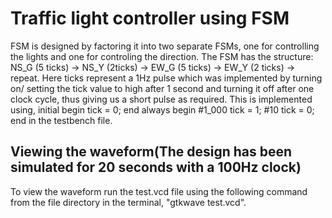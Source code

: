 # Traffic light controller using FSM

FSM is designed by factoring it into two separate FSMs, one for controlling the lights and one for controling the direction. The FSM has the structure: NS_G (5 ticks) → NS_Y (2ticks) → EW_G (5 ticks) → EW_Y (2 ticks) → repeat.
Here ticks represent a 1Hz pulse which was implemented by turning on/ setting the tick value to high after 1 second and turning it off after one clock cycle, thus giving us a short pulse as required.
This is implemented using,
initial begin
    tick = 0;
end
always begin
    #1_000 tick = 1;
    #10 tick = 0;
end
in the testbench file.

## Viewing the waveform(The design has been simulated for 20 seconds with a 100Hz clock)
To view the waveform run the test.vcd file using the following command from the file directory in the terminal, "gtkwave test.vcd".
